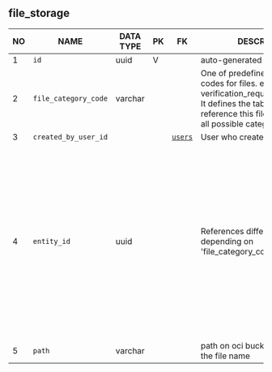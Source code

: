 
file_storage
----------------------------


NO | NAME | DATA TYPE | PK | FK | DESCRIPTION  | COMMENTS          
---|------|-----------|----|----|--------------|----------
1|`id` | uuid | V |  | auto-generated | 
2|`file_category_code` | varchar |  |  | One of predefined category codes for files. e.g. verification_request_employment. It defines the table and field that reference this file. TODO: define all possible category codes. | 
3|`created_by_user_id` |  |  | [`users`](users.md) | User who created the file | 
4|`entity_id` | uuid |  |  | References different tables depending on 'file_category_code' field. | TODO: There is always a reference from tha table that has an attachment to this table, therefore this field is a reverse reference and technically it is not required. Is it possible to get rid of it?
5|`path` | varchar |  |  | path on oci bucket not including the file name | 
